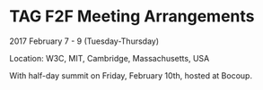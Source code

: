 # TAG F2F Meeting Arrangements

2017 February 7 - 9 (Tuesday-Thursday)

Location: W3C, MIT, Cambridge, Massachusetts, USA

With half-day summit on Friday, February 10th, hosted at Bocoup.
